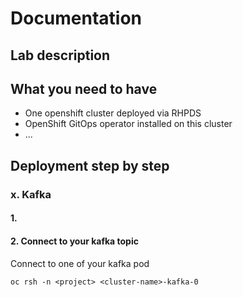 # Documentation

## Lab description

## What you need to have

* One openshift cluster deployed via RHPDS
* OpenShift GitOps operator installed on this cluster
* ...

## Deployment step by step


### x. Kafka

#### 1. 

#### 2. Connect to your kafka topic

Connect to one of your kafka pod
```
oc rsh -n <project> <cluster-name>-kafka-0
```

